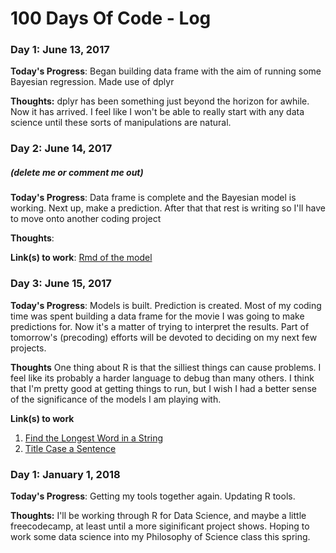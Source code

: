 # 100 Days Of Code - Log

### Day 1: June 13, 2017 


**Today's Progress**: Began building data frame with the aim of running some Bayesian regression. Made use of dplyr

**Thoughts:**  dplyr has been something just beyond the horizon for awhile. Now it has arrived. I feel like I won't be able to really start with any data science until these sorts of manipulations are natural. 



### Day 2: June 14, 2017 
##### (delete me or comment me out)

**Today's Progress**: Data frame is complete and the Bayesian model is working. Next up, make a prediction. After that that rest is writing so I'll have to move onto another coding project

**Thoughts**:

**Link(s) to work**: [Rmd of the model](bayesian_project.Rmd)


### Day 3: June 15, 2017

**Today's Progress**: Models is built. Prediction is created. Most of my coding time was spent building a data frame for the movie I was going to make predictions for. Now it's a matter of trying to interpret the results. Part of tomorrow's (precoding) efforts will be devoted to deciding on my next few projects. 

**Thoughts** One thing about R is that the silliest things can cause problems. I feel like its probably a harder language to debug than many others. I think that I'm pretty good at getting things to run, but I wish I had a better sense of the significance of the models I am playing with. 

**Link(s) to work**
1. [Find the Longest Word in a String](https://www.freecodecamp.com/challenges/find-the-longest-word-in-a-string)
2. [Title Case a Sentence](https://www.freecodecamp.com/challenges/title-case-a-sentence)

### Day 1: January 1, 2018 


**Today's Progress**: Getting my tools together again. Updating R tools. 

**Thoughts:**  I'll be working through R for Data Science, and maybe a little freecodecamp, at least until a more siginificant project shows. Hoping to work some data science into my Philosophy of Science class this spring. 

